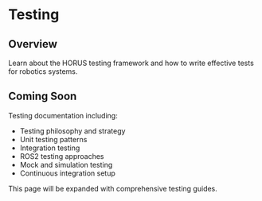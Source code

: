 # Testing

## Overview

Learn about the HORUS testing framework and how to write effective tests for robotics systems.

## Coming Soon

Testing documentation including:

- Testing philosophy and strategy
- Unit testing patterns
- Integration testing
- ROS2 testing approaches
- Mock and simulation testing
- Continuous integration setup

This page will be expanded with comprehensive testing guides.
